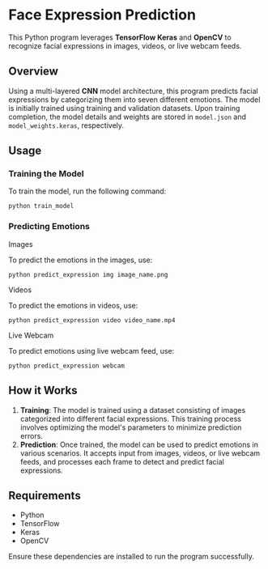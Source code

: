 # Face Expression Prediction

This Python program leverages **TensorFlow Keras** and **OpenCV** to recognize facial expressions in images, videos, or live webcam feeds.

## Overview

Using a multi-layered **CNN** model architecture, this program predicts facial expressions by categorizing them into seven different emotions. The model is initially trained using training and validation datasets. Upon training completion, the model details and weights are stored in `model.json` and `model_weights.keras`, respectively.

## Usage

### Training the Model

To train the model, run the following command:
```shell
python train_model 
```

### Predicting Emotions

Images

To predict the emotions in the images, use:
```shell
python predict_expression img image_name.png
```

Videos

To predict the emotions in videos, use:
```shell
python predict_expression video video_name.mp4
```

Live Webcam

To predict emotions using live webcam feed, use:
```shell
python predict_expression webcam
```

## How it Works

1. **Training**: The model is trained using a dataset consisting of images categorized into different facial expressions. This training process involves optimizing the model's parameters to minimize prediction errors.
2. **Prediction**: Once trained, the model can be used to predict emotions in various scenarios. It accepts input from images, videos, or live webcam feeds, and processes each frame to detect and predict facial expressions.

## Requirements

* Python
* TensorFlow
* Keras
* OpenCV

Ensure these dependencies are installed to run the program successfully.